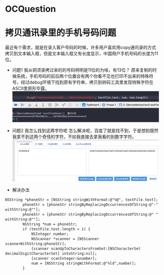 # OCQuestion
# 拷贝通讯录里的手机号码问题
最近有个需求，就是在录入客户号码的时候，许多用户喜欢用copy通讯录的方式拷贝到文本输入框，但是文本输入框又有长度显示，中国用户手机号码的长度为11位。
* 问题1 我从铜须录拷过来的的号码明明是11位的为啥，有13位？
原来复制的时候系统，手机号码的前后两个位置会有两个你看不见也打印不出来的特殊符号，经过debug环境下找到原有字符串，拷贝到转码工具里发现特殊字符在ASCII里原形毕露。
![ALT](/question1.png)
  
  
* 问题2 我怎么找到这两字符呢
怎么解决呢，百度了就是找不到，于是想到既然我拿不到这两个奇怪的字符，不如我直接去拿我看的到数字字符。
![ALT](/question2.png)
  
  
* 解决办法
```
NSString *phoneStr = [NSString stringWithFormat:@"%@", textFile.text];
        phoneStr = [phoneStr stringByReplacingOccurrencesOfString:@"-" withString:@""];
        phoneStr = [phoneStr stringByReplacingOccurrencesOfString:@" " withString:@""];
        NSString *num = phoneStr;
        if (textFile.text.length > 1) {
            NSInteger number;
            NSScanner *scanner = [NSScanner scannerWithString:phoneStr];
            [scanner scanUpToCharactersFromSet:[NSCharacterSet decimalDigitCharacterSet] intoString:nil];
            [scanner scanInteger:&number];
            num = [NSString stringWithFormat:@"%ld",number];
        }
```


